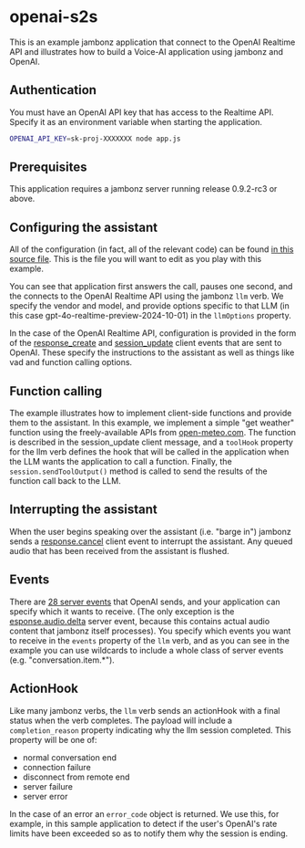 # openai-s2s

This is an example jambonz application that connect to the OpenAI Realtime API and illustrates how to build a Voice-AI application using jambonz and OpenAI.  

## Authentication
You must have an OpenAI API key that has access to the Realtime API.  Specify it as an environment variable when starting the application.

```bash
OPENAI_API_KEY=sk-proj-XXXXXXX node app.js
```

## Prerequisites
This application requires a jambonz server running release 0.9.2-rc3 or above.

## Configuring the assistant
All of the configuration (in fact, all of the relevant code) can be found [in this source file](./lib/routes/openai-s2s.js). This is the file you will want to edit as you play with this example.

You can see that application first answers the call, pauses one second, and the connects to the OpenAI Realtime API using the jambonz `llm` verb.  We specify the vendor and model, and provide options specific to that LLM (in this case gpt-4o-realtime-preview-2024-10-01) in the `llmOptions` property.

In the case of the OpenAI Realtime API, configuration is provided in the form of the [response_create](https://platform.openai.com/docs/api-reference/realtime-client-events/response-create) and [session_update](https://platform.openai.com/docs/api-reference/realtime-client-events/response-create) client events that are sent to OpenAI.  These specify the instructions to the assistant as well as things like vad and function calling options.

## Function calling
The example illustrates how to implement client-side functions and provide them to the assistant.  In this example, we implement a simple "get weather" function using the freely-available APIs from [open-meteo.com](https://open-meteo.com/). The function is described in the session_update client message, and a `toolHook` property for the llm verb defines the hook that will be called in the application when the LLM wants the application to call a function.  Finally, the `session.sendToolOutput()` method is called to send the results of the function call back to the LLM.

## Interrupting the assistant
When the user begins speaking over the assistant (i.e. "barge in") jambonz sends a [response.cancel](https://platform.openai.com/docs/api-reference/realtime-client-events/response-cancel) client event to interrupt the assistant.  Any queued audio that has been received from the assistant is flushed.

## Events
There are [28 server events](https://platform.openai.com/docs/api-reference/realtime-server-events) that OpenAI sends, and your application can specify which it wants to receive.  (The only exception is the [esponse.audio.delta](https://platform.openai.com/docs/api-reference/realtime-server-events/response-audio-delta) server event, because this contains actual audio content that jambonz itself processes).  You specify which events you want to receive in the `events` property of the `llm` verb, and as you can see in the example you can use wildcards to include a whole class of server events (e.g. "conversation.item.*").

## ActionHook
Like many jambonz verbs, the `llm` verb sends an actionHook with a final status when the verb completes.  The payload will include a `completion_reason` property indicating why the llm session completed.  This property will be one of:
- normal conversation end
- connection failure
- disconnect from remote end
- server failure
- server error

In the case of an error an `error_code` object is returned.  We use this, for example, in this sample application to detect if the user's OpenAI's rate limits have been exceeded so as to notify them why the session is ending.